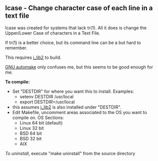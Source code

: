 ## lcase - Change character case of each line in a text file

lcase was created for systems that lack tr(1).
All it does is change the Upper/Lower Case
of characters in a Text File.

If tr(1) is a better choice, but its command
line can be a but hard to remember.

This requires [j\_lib2](https://github.com/jmcunx/j_lib2) to build.

[GNU automake](https://en.wikipedia.org/wiki/Automake)
only confuses me, but this seems to be good enough for me.

**To compile:**
* Set "DESTDIR" for where you want this to install.  Examples:
  * setenv DESTDIR /usr/local
  * export DESTDIR=/usr/local
* this assumes [j\_lib2](https://github.com/jmcunx/j_lib2)
  is also installed under "DESTDIR".
* Edit Makefile, uncomment areas associated to the OS
  you want to compile on.
  OS Sections:
  * Linux 64 bit (default)
  * Linux 32 bit
  * BSD 64 bit
  * BSD 32 bit
  * AIX

_To uninstall_, execute
"make uninstall"
from the source directory
